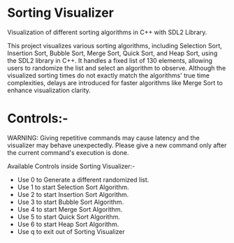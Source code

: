 # Sorting Visualizer

Visualization of different sorting algorithms in C++ with SDL2 Library.

This project visualizes various sorting algorithms, including Selection Sort, Insertion Sort, Bubble Sort, Merge Sort, Quick Sort, and Heap Sort, using the SDL2 library in C++. It handles a fixed list of 130 elements, allowing users to randomize the list and select an algorithm to observe. Although the visualized sorting times do not exactly match the algorithms' true time complexities, delays are introduced for faster algorithms like Merge Sort to enhance visualization clarity.
# Controls:-

WARNING: Giving repetitive commands may cause latency and the visualizer may behave unexpectedly. Please give a new command only after the current command's execution is done.

Available Controls inside Sorting Visualizer:-
- Use 0 to Generate a different randomized list.
- Use 1 to start Selection Sort Algorithm.
- Use 2 to start Insertion Sort Algorithm.
- Use 3 to start Bubble Sort Algorithm.
- Use 4 to start Merge Sort Algorithm.
- Use 5 to start Quick Sort Algorithm.
- Use 6 to start Heap Sort Algorithm.
- Use q to exit out of Sorting Visualizer
